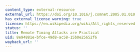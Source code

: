 ```yaml
---
content_type: external-resource
external_url: https://doi.org/10.1016/j.comnet.2005.01.010
has_external_license_warning: true
license: https://en.wikipedia.org/wiki/All_rights_reserved
status: ''
title: Remote Timing Attacks are Practical
uid: 8e94881e-bfce-49d8-ac58-15b0e25652f6
wayback_url: ''
---
```

